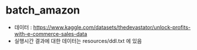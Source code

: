 # batch_amazon
- 데이터 : https://www.kaggle.com/datasets/thedevastator/unlock-profits-with-e-commerce-sales-data
- 실행시간 결과에 대한 데이터는 resources/ddl.txt 에 있음
